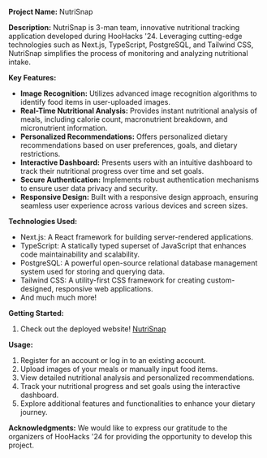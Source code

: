 **Project Name:** NutriSnap

**Description:**
NutriSnap is 3-man team, innovative nutritional tracking application developed during HooHacks '24. Leveraging cutting-edge technologies such as Next.js, TypeScript, PostgreSQL, and Tailwind CSS, NutriSnap simplifies the process of monitoring and analyzing nutritional intake.

**Key Features:**
- **Image Recognition:** Utilizes advanced image recognition algorithms to identify food items in user-uploaded images.
- **Real-Time Nutritional Analysis:** Provides instant nutritional analysis of meals, including calorie count, macronutrient breakdown, and micronutrient information.
- **Personalized Recommendations:** Offers personalized dietary recommendations based on user preferences, goals, and dietary restrictions.
- **Interactive Dashboard:** Presents users with an intuitive dashboard to track their nutritional progress over time and set goals.
- **Secure Authentication:** Implements robust authentication mechanisms to ensure user data privacy and security.
- **Responsive Design:** Built with a responsive design approach, ensuring seamless user experience across various devices and screen sizes.

**Technologies Used:**
- Next.js: A React framework for building server-rendered applications.
- TypeScript: A statically typed superset of JavaScript that enhances code maintainability and scalability.
- PostgreSQL: A powerful open-source relational database management system used for storing and querying data.
- Tailwind CSS: A utility-first CSS framework for creating custom-designed, responsive web applications.
- And much much more!

**Getting Started:**
1. Check out the deployed website! [NutriSnap](https://nutri-snap-jww3izjdx-jacob8765.vercel.app/)

**Usage:**
1. Register for an account or log in to an existing account.
2. Upload images of your meals or manually input food items.
3. View detailed nutritional analysis and personalized recommendations.
4. Track your nutritional progress and set goals using the interactive dashboard.
5. Explore additional features and functionalities to enhance your dietary journey.

**Acknowledgments:**
We would like to express our gratitude to the organizers of HooHacks '24 for providing the opportunity to develop this project.
